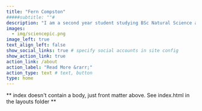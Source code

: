 ```yaml
---
title: "Fern Compston"
#####subtitle: ""#
description: "I am a second year student studying BSc Natural Science at the University of Huddersfield"
images:
  - img/sciencepic.png
image_left: true
text_align_left: false
show_social_links: true # specify social accounts in site config
show_action_link: true
action_link: /about
action_label: "Read More &rarr;"
action_type: text # text, button
type: home
---
```


** index doesn't contain a body, just front matter above.
See index.html in the layouts folder **
